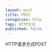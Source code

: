 ```yaml
---
layout: post
title: POST
categories: http
tags: HTTP方法
published: false
---
```


HTTP请求方式POST